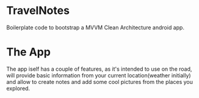# TravelNotes
Boilerplate code to bootstrap a MVVM Clean Architecture android app.

# The App
The app iself has a couple of features, as it's intended to use on the road, will provide basic information from your current location(weather initially) and allow to create notes and add some cool pictures from the places you explored.

